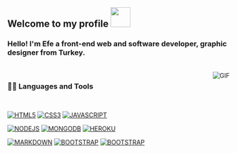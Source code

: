## Welcome to my profile <img src="https://github.com/efewtf/efewtf/blob/main/img/2.gif" width="45px">

### Hello! I'm Efe a front-end web and software developer, graphic designer from Turkey.

<br />

  <img align="right" alt="GIF" src="https://media.giphy.com/media/836HiJc7pgzy8iNXCn/giphy.gif" />
  
### 👨‍💻 Languages and Tools

<br />

[![HTML5](https://img.shields.io/badge/HTML5-E34F26?style=for-the-badge&logo=html5&logoColor=white)]() 
[![CSS3](https://img.shields.io/badge/CSS3-1572B6?style=for-the-badge&logo=css3&logoColor=white)]() 
[![JAVASCRIPT](https://img.shields.io/badge/JavaScript-F7DF1E?style=for-the-badge&logo=javascript&logoColor=black)]() 

[![NODEJS](https://img.shields.io/badge/Node.js-43853D?style=for-the-badge&logo=node.js&logoColor=white)]() 
[![MONGODB](https://img.shields.io/badge/MongoDB-4EA94B?style=for-the-badge&logo=mongodb&logoColor=white)]() 
[![HEROKU](https://img.shields.io/badge/Heroku-430098?style=for-the-badge&logo=heroku&logoColor=white)]() 

[![MARKDOWN](https://img.shields.io/badge/Markdown-000000?style=for-the-badge&logo=markdown&logoColor=white)]()
[![BOOTSTRAP](https://img.shields.io/badge/Bootstrap-563D7C?style=for-the-badge&logo=bootstrap&logoColor=white)]()
[![BOOTSTRAP](https://img.shields.io/badge/GitHub-100000?style=for-the-badge&logo=github&logoColor=white)]()
